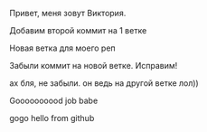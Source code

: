 Привет, меня зовут Виктория.

Добавим второй коммит на 1 ветке

Новая ветка для моего реп

Забыли коммит на новой ветке. Исправим!

ах бля, не забыли. он ведь на другой ветке лол))




Goooooooood job babe


gogo hello from github

